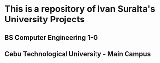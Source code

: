 # This is a repository of Ivan Suralta's University Projects
## BS Computer Engineering 1-G
## Cebu Technological University - Main Campus

